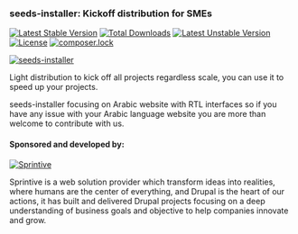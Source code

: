 ### seeds-installer: Kickoff distribution for SMEs
[![Latest Stable Version](https://poser.pugx.org/sprintive/seeds-installer/v/stable)](https://packagist.org/packages/sprintive/seeds-installer) [![Total Downloads](https://poser.pugx.org/sprintive/seeds-installer/downloads)](https://packagist.org/packages/sprintive/seeds-installer) [![Latest Unstable Version](https://poser.pugx.org/sprintive/seeds-installer/v/unstable)](https://packagist.org/packages/sprintive/seeds-installer) [![License](https://poser.pugx.org/sprintive/seeds-installer/license)](https://packagist.org/packages/sprintive/seeds-installer) [![composer.lock](https://poser.pugx.org/sprintive/seeds-installer/composerlock)](https://packagist.org/packages/sprintive/seeds-installer)

[![seeds-installer](https://www.drupal.org/files/project-images/seeds-installer-Logo.png)](https://www.drupal.org/project/seeds-installer)

Light distribution to kick off all projects regardless scale, you can use it to speed up your projects.

seeds-installer focusing on Arabic website with RTL interfaces so if you have any issue with your Arabic language website you are more than welcome to contribute with us.

#### Sponsored and developed by:

[![Sprintive](https://www.drupal.org/files/styles/grid-3/public/drupal_4.png?itok=FXajfgGW)](http://sprintive.com)

Sprintive is a web solution provider which transform ideas into realities, where humans are the center of everything, and Drupal is the heart of our actions, it has built and delivered Drupal projects focusing on a deep understanding of business goals and objective to help companies innovate and grow.
